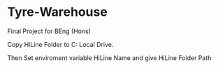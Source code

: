 # Tyre-Warehouse
Final Project for BEng (Hons)


Copy HiLine Folder to C: Local Drive.

Then Set enviroment variable HiLine Name and give HiLine Folder Path